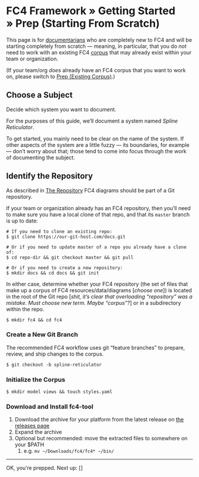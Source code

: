 # FC4 Framework » Getting Started » Prep (Starting From Scratch)

This page is for [documentarians](http://www.writethedocs.org/documentarians/)
who are completely new to FC4 and will be starting completely from scratch —
meaning, in particular, that you do _not_ need to work with an existing FC4
[corpus](../../concepts.md#corpus) that may already exist within your team or
organization.

(If your team/org _does_ already have an FC4 corpus that you want to work on,
please switch to [Prep (Existing Corpus)](1b-prep-existing-corpus.md).)

## Choose a Subject

Decide which system you want to document.

For the purposes of this guide, we’ll document a system named _Spline
Reticulator_.

<aside>
To get started, you mainly need to be clear on the name of the system. If other
aspects of the system are a little fuzzy — its boundaries, for example — don’t
worry about that; those tend to come into focus through the work of documenting
the subject.
</aside>

## Identify the Repository

As described in [The Repository](../../methodology/repository.md) FC4 diagrams
should be part of a Git repository.

If your team or organization already has an FC4 repository, then you’ll need to
make sure you have a local clone of that repo, and that its `master` branch is
up to date:

```shell
# If you need to clone an existing repo:
$ git clone https://our-git-host.com/docs.git

# Or if you need to update master of a repo you already have a clone of:
$ cd repo-dir && git checkout master && git pull

# Or if you need to create a new repository:
$ mkdir docs && cd docs && git init
```

In either case, determine whether your FC4 repository (the set of files that
make up a corpus of FC4 resources/data/diagrams [_choose one_]) is located in
the root of the Git repo [_shit, it’s clear that overloading “repository” was a
mistake. Must choose new term. Maybe “corpus”?_] or in a subdirectory within the
repo.

```shell
$ mkdir fc4 && cd fc4
```

### Create a New Git Branch

The recommended FC4 workflow uses git “feature branches” to prepare, review, and
ship changes to the corpus.

```shell
$ git checkout -b spline-reticulator
```

### Initialize the Corpus

```shell
$ mkdir model views && touch styles.yaml
```

### Download and Install fc4-tool

1. Download the archive for your platform from the latest release on [the
   releases page](https://github.com/FundingCircle/fc4-framework/releases)
1. Expand the archive
1. Optional but recommended: move the extracted files to somewhere on your $PATH
   1. e.g. `mv ~/Downloads/fc4/fc4* ~/bin/`

----

OK, you’re prepped. Next up: []
